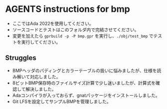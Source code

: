 # AGENTS instructions for bmp

- ここではAda 2022を使用してください。
- ソースコードとテストはこのフォルダ内で完結させてください。
- 変更を加えたら `gprbuild -p -P bmp.gpr` を実行し、`./obj/test_bmp` でテストを実行してください。

## Struggles
- BMPヘッダのパディングとカラーテーブルの扱いに悩みましたが、仕様を読み解いて対応しました。
- 8ビットBMP保存時のファイルサイズ計算で少し迷いましたが、計算式を確認して解決しました。
- Adaコンパイラが入っておらず、gnatパッケージをインストールしました。
- Git LFSを設定してサンプルBMPを管理しました。
